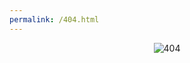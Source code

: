 ```yaml
---
permalink: /404.html
---
```


<style>
.catcent {
    text-align: center;
}
</style>
<p class="catcent">
<img src="https://http.cat/404" alt="404" />
</p>
